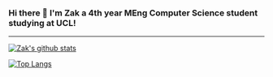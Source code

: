 ### Hi there 👋 I'm Zak a 4th year MEng Computer Science student studying at UCL!

---
[![Zak's github stats](https://github-readme-stats.vercel.app/api?username=zipy124&?count_private=true&include_all_commits&show_icons=true)](https://github.com/anuraghazra/github-readme-stats)

[![Top Langs](https://github-readme-stats.vercel.app/api/top-langs/?username=zipy124)](https://github.com/anuraghazra/github-readme-stats)
